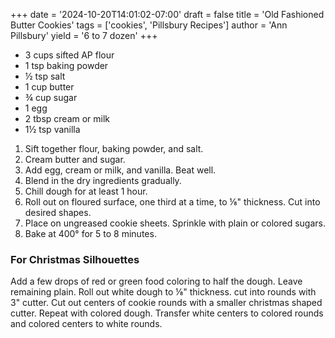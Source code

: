 +++
date = '2024-10-20T14:01:02-07:00'
draft = false
title = 'Old Fashioned Butter Cookies'
tags = ['cookies', 'Pillsbury Recipes']
author = 'Ann Pillsbury'
yield = '6 to 7 dozen'
+++

* 3 cups sifted AP flour
* 1 tsp baking powder
* ½ tsp salt
* 1 cup butter
* ¾ cup sugar
* 1 egg
* 2 tbsp cream or milk
* 1½ tsp vanilla

1. Sift together flour, baking powder, and salt.
2. Cream butter and sugar. 
3. Add egg, cream or milk, and vanilla. Beat well.
4. Blend in the dry ingredients gradually. 
5. Chill dough for at least 1 hour.
6. Roll out on floured surface, one third at a time, to ⅛" thickness. Cut into desired shapes. 
7. Place on ungreased cookie sheets. Sprinkle with plain or colored sugars.
8. Bake at 400° for 5 to 8 minutes.

### For Christmas Silhouettes
Add a few drops of red or green food coloring to half the dough. Leave remaining plain. Roll out white dough to ⅛" thickness. cut into rounds with 3" cutter.
Cut out centers of cookie rounds with a smaller christmas shaped cutter. Repeat with colored dough. Transfer white centers to colored rounds and colored centers to white rounds.